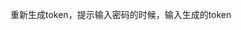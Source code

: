 <!--
 * @Author: your name
 * @Date: 2021-08-28 17:20:05
 * @LastEditTime: 2021-08-28 17:21:49
 * @LastEditors: Please set LastEditors
 * @Description: In User Settings Edit
 * @FilePath: \myblog_local\docs\github\0.1上传失败.md
-->
重新生成token，提示输入密码的时候，输入生成的token